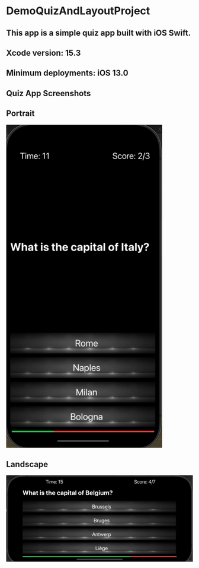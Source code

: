 # DemoQuizAndLayoutProject  

## This app is a simple quiz app built with iOS Swift.
## Xcode version: 15.3
## Minimum deployments: iOS 13.0

## Quiz App Screenshots

## Portrait

![Portrait](Documentation/portrait.png)

## Landscape

![Landspace](Documentation/landspace.png)
